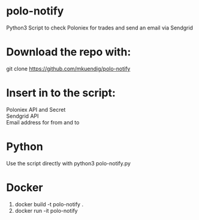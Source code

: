# polo-notify
Python3 Script to check Poloniex for trades and send an email via Sendgrid

# Download the repo with:

git clone https://github.com/mkuendig/polo-notify

# Insert in to the script:

Poloniex API and Secret  
Sendgrid API  
Email address for from and to  

# Python

Use the script directly with python3 polo-notify.py

# Docker

1. docker build -t polo-notify .
2. docker run -it polo-notify
